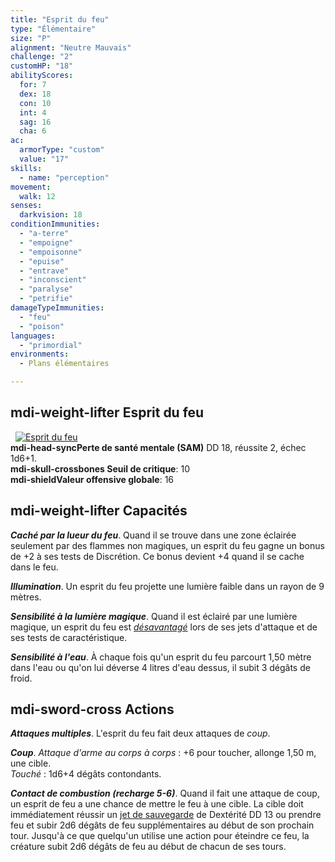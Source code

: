 ```yaml
---
title: "Esprit du feu"
type: "Élémentaire"
size: "P"
alignment: "Neutre Mauvais"
challenge: "2"
customHP: "18"
abilityScores:
  for: 7
  dex: 18
  con: 10
  int: 4
  sag: 16
  cha: 6
ac:
  armorType: "custom"
  value: "17"
skills:
  - name: "perception"
movement:
  walk: 12
senses:
  darkvision: 18
conditionImmunities:
  - "a-terre"
  - "empoigne"
  - "empoisonne"
  - "epuise"
  - "entrave"
  - "inconscient"
  - "paralyse"
  - "petrifie"
damageTypeImmunities:
  - "feu"
  - "poison"
languages:
  - "primordial"
environments:
  - Plans élémentaires

---
```

## <v-icon>mdi-weight-lifter</v-icon> Esprit du feu
&nbsp;
[![Esprit du feu](https://www.douaratil.fr/illustrations/elementaire/espritdufeum.png)](https://www.douaratil.fr/illustrations/elementaire/espritdufeu.jpg)  
**<v-icon>mdi-head-sync</v-icon>Perte de santé mentale (SAM)** DD 18, réussite 2, échec 1d6+1.   
**<v-icon>mdi-skull-crossbones</v-icon> Seuil de critique**: 10         
**<v-icon>mdi-shield</v-icon>Valeur offensive globale**: 16  
## <v-icon>mdi-weight-lifter</v-icon> Capacités
_**Caché par la lueur du feu**_. Quand il se trouve dans une zone éclairée seulement par des flammes non magiques, un esprit du feu gagne un bonus de +2 à ses tests de Discrétion. Ce bonus devient +4 quand il se cache dans le feu.

_**Illumination**_. Un esprit du feu projette une lumière faible dans un rayon de 9 mètres.

_**Sensibilité à la lumière magique**_. Quand il est éclairé par une lumière magique, un esprit du feu est [_désavantagé_](/utiliser-les-caracteristiques/#avantage-et-desavantage) lors de ses jets d'attaque et de ses tests de caractéristique.

_**Sensibilité à l'eau**_. À chaque fois qu'un esprit du feu parcourt 1,50 mètre dans l'eau ou qu'on lui déverse 4 litres d'eau dessus, il subit 3 dégâts de froid.

## <v-icon>mdi-sword-cross</v-icon> Actions
_**Attaques multiples**_. L'esprit du feu fait deux attaques de _coup_.

_**Coup**_. _Attaque d'arme au corps à corps_ : +6 pour toucher, allonge 1,50 m, une cible.  
_Touché_ : 1d6+4 dégâts contondants.

_**Contact de combustion (recharge 5-6)**_. Quand il fait une attaque de coup, un esprit de feu a une chance de mettre le feu à une cible. La cible doit immédiatement réussir un [jet de sauvegarde](/utiliser-les-caracteristiques/#jets-de-sauvegarde) de Dextérité DD 13 ou prendre feu et subir 2d6 dégâts de feu supplémentaires au début de son prochain tour. Jusqu'à ce que quelqu'un utilise une action pour éteindre ce feu, la créature subit 2d6 dégâts de feu au début de chacun de ses tours.

